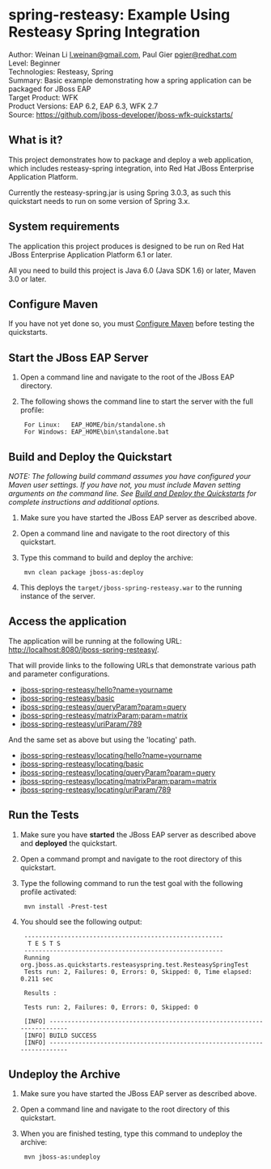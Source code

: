 spring-resteasy: Example Using Resteasy Spring Integration
==========================================================
Author: Weinan Li <l.weinan@gmail.com>, Paul Gier <pgier@redhat.com>  
Level: Beginner  
Technologies: Resteasy, Spring  
Summary: Basic example demonstrating how a spring application can be packaged for JBoss EAP  
Target Product: WFK  
Product Versions: EAP 6.2, EAP 6.3, WFK 2.7  
Source: <https://github.com/jboss-developer/jboss-wfk-quickstarts/>  

What is it?
-----------

This project demonstrates how to package and deploy a web application, which includes resteasy-spring integration, into 
Red Hat JBoss Enterprise Application Platform.

Currently the resteasy-spring.jar is using Spring 3.0.3, as such this quickstart needs to run on some version of Spring 3.x.


System requirements
-------------------

The application this project produces is designed to be run on Red Hat JBoss Enterprise Application Platform 6.1 or later. 

All you need to build this project is Java 6.0 (Java SDK 1.6) or later, Maven 3.0 or later.

 
Configure Maven
---------------

If you have not yet done so, you must [Configure Maven](../README.md#configure-maven) before testing the quickstarts.

Start the JBoss EAP Server
----------------------

1. Open a command line and navigate to the root of the JBoss EAP directory.
2. The following shows the command line to start the server with the full profile:

        For Linux:   EAP_HOME/bin/standalone.sh
        For Windows: EAP_HOME\bin\standalone.bat


Build and Deploy the Quickstart
-------------------------------

_NOTE: The following build command assumes you have configured your Maven user settings. If you have not, you must include 
Maven setting arguments on the command line. See [Build and Deploy the Quickstarts](../README.md#build-and-deploy-the-quickstarts) 
for complete instructions and additional options._

1. Make sure you have started the JBoss EAP server as described above.
2. Open a command line and navigate to the root directory of this quickstart.
3. Type this command to build and deploy the archive:

        mvn clean package jboss-as:deploy

4. This deploys the `target/jboss-spring-resteasy.war` to the running instance of the server.


Access the application 
---------------------

The application will be running at the following URL:  <http://localhost:8080/jboss-spring-resteasy/>. 

That will provide links to the following URLs that demonstrate various path and parameter configurations.

* [jboss-spring-resteasy/hello?name=yourname](http://localhost:8080/jboss-spring-resteasy/hello?name=yourname)
* [jboss-spring-resteasy/basic](http://localhost:8080/jboss-spring-resteasy/basic)
* [jboss-spring-resteasy/queryParam?param=query](http://localhost:8080/jboss-spring-resteasy/queryParam?param=query)
* [jboss-spring-resteasy/matrixParam;param=matrix](http://localhost:8080/jboss-spring-resteasy/matrixParam;param=matrix)
* [jboss-spring-resteasy/uriParam/789](http://localhost:8080/jboss-spring-resteasy/uriParam/789)

And the same set as above but using the 'locating' path.

* [jboss-spring-resteasy/locating/hello?name=yourname](http://localhost:8080/jboss-spring-resteasy/locating/hello?name=yourname)
* [jboss-spring-resteasy/locating/basic](http://localhost:8080/jboss-spring-resteasy/locating/basic)
* [jboss-spring-resteasy/locating/queryParam?param=query](http://localhost:8080/jboss-spring-resteasy/locating/queryParam?param=query)
* [jboss-spring-resteasy/locating/matrixParam;param=matrix](http://localhost:8080/jboss-spring-resteasy/locating/matrixParam;param=matrix)
* [jboss-spring-resteasy/locating/uriParam/789](http://localhost:8080/jboss-spring-resteasy/locating/uriParam/789)


Run the Tests
-------------

1. Make sure you have **started** the JBoss EAP server as described above and **deployed** the quickstart.
2. Open a command prompt and navigate to the root directory of this quickstart.
3. Type the following command to run the test goal with the following profile activated:

        mvn install -Prest-test

4. You should see the following output:

        -------------------------------------------------------
         T E S T S
        -------------------------------------------------------
        Running org.jboss.as.quickstarts.resteasyspring.test.ResteasySpringTest
        Tests run: 2, Failures: 0, Errors: 0, Skipped: 0, Time elapsed: 0.211 sec

        Results :

        Tests run: 2, Failures: 0, Errors: 0, Skipped: 0

        [INFO] ------------------------------------------------------------------------
        [INFO] BUILD SUCCESS
        [INFO] ------------------------------------------------------------------------



Undeploy the Archive
--------------------

1. Make sure you have started the JBoss EAP server as described above.
2. Open a command line and navigate to the root directory of this quickstart.
3. When you are finished testing, type this command to undeploy the archive:

        mvn jboss-as:undeploy
